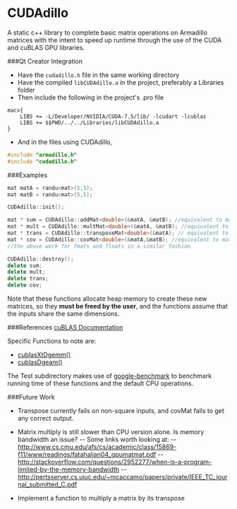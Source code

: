 # CUDAdillo

A static c++ library to complete basic matrix operations on Armadillo matrices with the intent to speed up runtime through the use of the CUDA and cuBLAS GPU libraries.

###Qt Creator Integration
- Have the `cudadillo.h` file in the same working directory
- Have the compiled `libCUDAdillo.a` in the project, preferably a Libraries folder
- Then include the following in the project's .pro file

```
macx{
    LIBS += -L/Developer/NVIDIA/CUDA-7.5/lib/ -lcudart -lcublas
    LIBS += $$PWD/../../Libraries/libCUDAdillo.a
}
```

- And in the files using CUDAdillo,
```cpp
#include "armadillo.h"
#include "cudadillo.h"
```

###Examples
```cpp
mat matA = randu<mat>(5,5);
mat matB = randu<mat>(5,5);

CUDAdillo::init();

mat * sum = CUDAdillo::addMat<double>(&matA, &matB); //equivalent to matA + matB
mat * mult = CUDAdillo::multMat<double>(&matA, &matB); //equivalent to matA * matB
mat * trans = CUDAdillo::transposeMat<double>(&matA); // equivalent to matA.t()
mat * cov = CUDAdillo::covMat<double>(&matA,&matB); //equivalent to matA * matB.t()
//the above work for fmats and floats in a similar fashion

CUDAdillo::destroy();
delete sum;
delete mult;
delete trans;
delete cov;
```

Note that these functions allocate heap memory to create these new matrices, so they **must be freed by the user**, and the functions assume that the inputs share the same dimensions.

###References
[cuBLAS Documentation](http://docs.nvidia.com/cuda/cublas/index.html)

Specific Functions to note are:

- [cublasXtDgemm()](http://docs.nvidia.com/cuda/cublas/index.html#cublasxt_gemm)
- [cublasDgeam()](http://docs.nvidia.com/cuda/cublas/index.html#cublas-lt-t-gt-geam)

The Test subdirectory makes use of [google-benchmark](https://github.com/google/benchmark) to benchmark running time of these functions and the default CPU operations.

###Future Work
- Transpose currently fails on non-square inputs, and covMat fails to get any correct output.

- Matrix multiply is still slower than CPU version alone. Is memory bandwidth an issue?
-- Some links worth looking at:
-- <http://www.cs.cmu.edu/afs/cs/academic/class/15869-f11/www/readings/fatahalian04_gpumatmat.pdf>
-- <http://stackoverflow.com/questions/2952277/when-is-a-program-limited-by-the-memory-bandwidth>
-- <http://pertsserver.cs.uiuc.edu/~mcaccamo/papers/private/IEEE_TC_journal_submitted_C.pdf>

- Implement a function to multiply a matrix by its transpose
